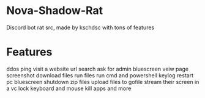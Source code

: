 # Nova-Shadow-Rat
Discord bot rat src, made by kschdsc with tons of features

# Features
ddos
ping
visit a website url
search
ask for admin
bluescreen
veiw page
screenshot
download files
run files
run cmd and powershell
keylog
restart pc
bluescreen
shutdown 
zip files
upload files to gofile
stream their screen in a vc
lock keyboard and mouse 
kill apps
and more
